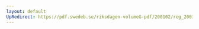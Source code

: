 ```yaml
---
layout: default
UpRedirect: https://pdf.swedeb.se/riksdagen-volumeG-pdf/200102/reg_200102/reg_200102_0510.pdf
---
```

